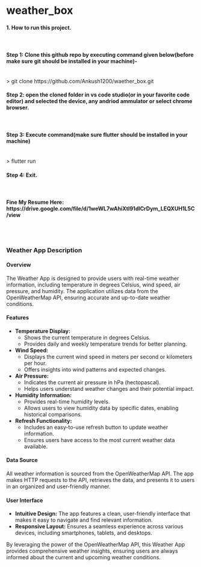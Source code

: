 # weather_box

<h4>1. How to run this project.</h4><br>
   <h4>Step 1: Clone this github repo by executing command given below(before make sure git should be installed in your machine)-</h4><br>
           > git clone https://github.com/Ankush1200/waether_box.git
   <h4>Step 2: open the cloned folder in vs code studio(or in your favorite code editor) and selected the device, any andriod ammulator or select chrome browser.</h4><br>
   <h4>Step 3: Execute command(make sure flutter should be installed in your machine)</h4><br>
           > flutter run
   <h4>Step 4: Exit.</h4><br>
   <h4>Fine My Resume Here: https://drive.google.com/file/d/1weWL7wAhiXtl91dlCrDym_LEQXUH1L5C/view</h4><br>
   <br>
   <h3>Weather App Description</h3>
   <h4>Overview</h4>
   <p>
      The Weather App is designed to provide users with real-time weather information, including temperature in degrees Celsius, wind speed, air pressure, and humidity. The application utilizes data from the            OpenWeatherMap API, ensuring accurate and up-to-date weather conditions.
    </p>
    <h4>Features</h4>
    <ul>
        <li>
            <strong>Temperature Display:</strong>
            <ul>
                <li>Shows the current temperature in degrees Celsius.</li>
                <li>Provides daily and weekly temperature trends for better planning.</li>
            </ul>
        </li>
        <li>
            <strong>Wind Speed:</strong>
            <ul>
                <li>Displays the current wind speed in meters per second or kilometers per hour.</li>
                <li>Offers insights into wind patterns and expected changes.</li>
            </ul>
        </li>
        <li>
            <strong>Air Pressure:</strong>
            <ul>
                <li>Indicates the current air pressure in hPa (hectopascal).</li>
                <li>Helps users understand weather changes and their potential impact.</li>
            </ul>
        </li>
        <li>
            <strong>Humidity Information:</strong>
            <ul>
                <li>Provides real-time humidity levels.</li>
                <li>Allows users to view humidity data by specific dates, enabling historical comparisons.</li>
            </ul>
        </li>
        <li>
            <strong>Refresh Functionality:</strong>
            <ul>
                <li>Includes an easy-to-use refresh button to update weather information.</li>
                <li>Ensures users have access to the most current weather data available.</li>
            </ul>
        </li>
    </ul>
    <h4>Data Source</h4>
    <p>
        All weather information is sourced from the OpenWeatherMap API. The app makes HTTP requests to the API, retrieves the data, and presents it to users in an organized and user-friendly manner.
    </p>
    <h4>User Interface</h4>
    <ul>
        <li>
            <strong>Intuitive Design:</strong> The app features a clean, user-friendly interface that makes it easy to navigate and find relevant information.
        </li>
        <li>
            <strong>Responsive Layout:</strong> Ensures a seamless experience across various devices, including smartphones, tablets, and desktops.
        </li>
    </ul>
    <p>
        By leveraging the power of the OpenWeatherMap API, this Weather App provides comprehensive weather insights, ensuring users are always informed about the current and upcoming weather conditions.
    </p>
